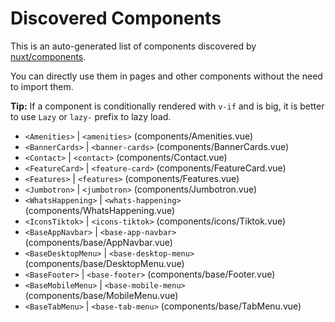 # Discovered Components

This is an auto-generated list of components discovered by [nuxt/components](https://github.com/nuxt/components).

You can directly use them in pages and other components without the need to import them.

**Tip:** If a component is conditionally rendered with `v-if` and is big, it is better to use `Lazy` or `lazy-` prefix to lazy load.

- `<Amenities>` | `<amenities>` (components/Amenities.vue)
- `<BannerCards>` | `<banner-cards>` (components/BannerCards.vue)
- `<Contact>` | `<contact>` (components/Contact.vue)
- `<FeatureCard>` | `<feature-card>` (components/FeatureCard.vue)
- `<Features>` | `<features>` (components/Features.vue)
- `<Jumbotron>` | `<jumbotron>` (components/Jumbotron.vue)
- `<WhatsHappening>` | `<whats-happening>` (components/WhatsHappening.vue)
- `<IconsTiktok>` | `<icons-tiktok>` (components/icons/Tiktok.vue)
- `<BaseAppNavbar>` | `<base-app-navbar>` (components/base/AppNavbar.vue)
- `<BaseDesktopMenu>` | `<base-desktop-menu>` (components/base/DesktopMenu.vue)
- `<BaseFooter>` | `<base-footer>` (components/base/Footer.vue)
- `<BaseMobileMenu>` | `<base-mobile-menu>` (components/base/MobileMenu.vue)
- `<BaseTabMenu>` | `<base-tab-menu>` (components/base/TabMenu.vue)
